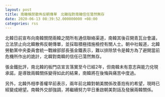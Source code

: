 ```yaml
---
layout: post
title: 南韓稱禁散佈反朝傳單　北韓指對南韓信任蕩然無存
date: 2020-06-13 08:39:52.000000000 +08:00
categories: rss
---
```


北韓日前宣布向南韓關閉兩韓之間所有通信聯絡渠道，南韓其後召開青瓦台會議，立法禁止向北韓散佈反朝傳單，並採取積極措施檢控有關人士。朝中社報道，北韓勞動黨中央委員會統一戰線部部長張金鐵表示，難以排除禁令是韓方為了避開當前危機所作出的詭計，北韓對南韓的信任已蕩然無存。

張金鐵批評，南北韓的板門店宣言落實至今已經2年，但南韓未有意志與能力兌現承諾，是導致兩韓關係變得如此的結果，南韓將在後悔與痛苦中度過。

另外，北韓外相李善權早前表示，兩年前北韓對朝美關係改善抱有的希望，現時已經變成絕望。南韓外交部強調，將繼續努力早日重啟朝美對話及發展兩韓關係。
